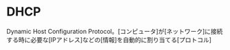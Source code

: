 # DHCP
 Dynamic Host Configuration Protocol。[コンピュータ]が[ネットワーク]に接続する時に必要な[IPアドレス]などの[情報]を自動的に割り当てる[プロトコル]
